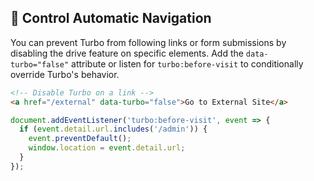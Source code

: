 ## 🚫 Control Automatic Navigation

You can prevent Turbo from following links or form submissions by disabling the drive feature on specific elements. Add the `data-turbo="false"` attribute or listen for `turbo:before-visit` to conditionally override Turbo's behavior.

```html
<!-- Disable Turbo on a link -->
<a href="/external" data-turbo="false">Go to External Site</a>
```

```javascript
document.addEventListener('turbo:before-visit', event => {
  if (event.detail.url.includes('/admin')) {
    event.preventDefault();
    window.location = event.detail.url;
  }
});
```
